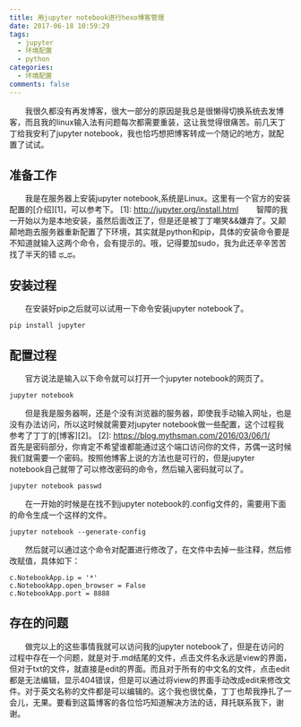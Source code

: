 ```yaml
---
title: 用jupyter notebook进行hexo博客管理
date: 2017-06-18 10:59:29
tags:
  - jupyter
  - 环境配置
  - python
categories:
  - 环境配置
comments: false
---
```


&emsp;&emsp;我很久都没有再发博客，很大一部分的原因是我总是很懒得切换系统去发博客，而且我的linux输入法有问题每次都需要重装，这让我觉得很痛苦。前几天丁丁给我安利了jupyter notebook，我也恰巧想把博客转成一个随记的地方，就配置了试试。

## 准备工作
&emsp;&emsp;我是在服务器上安装jupyter notebook,系统是Linux。这里有一个官方的安装配置的[介绍][1]，可以参考下。
[1]: http://jupyter.org/install.html
&emsp;&emsp;智障的我一开始以为是本地安装，虽然后面改正了，但是还是被丁丁嘲笑&&嫌弃了。又颠颠地跑去服务器重新配置了下环境，其实就是python和pip，具体的安装命令要是不知道就输入这两个命令，会有提示的。哦，记得要加sudo，我为此还辛辛苦苦找了半天的错 ಥ_ಥ。

## 安装过程
&emsp;&emsp;在安装好pip之后就可以试用一下命令安装jupyter notebook了。
```shell
pip install jupyter
```

## 配置过程
&emsp;&emsp;官方说法是输入以下命令就可以打开一个jupyter notebook的网页了。
```shell
jupyter notebook
```
&emsp;&emsp;但是我是服务器啊，还是个没有浏览器的服务器，即使我手动输入网址，也是没有办法访问，所以这时候就需要对jupyter notebook做一些配置，这个过程我参考了丁丁的[博客][2]。
[2]: https://blog.mythsman.com/2016/03/06/1/
&emsp;&emsp;首先是密码部分，你肯定不希望谁都能通过这个端口访问你的文件，苏偶一这时候我们就需要一个密码。按照他博客上说的方法也是可行的，但是jupyter notebook自己就带了可以修改密码的命令，然后输入密码就可以了。
```shell
jupyter notebook passwd
```
&emsp;&emsp;在一开始的时候是在找不到jupyter notebook的.config文件的，需要用下面的命令生成一个这样的文件。
```shell
jupyter notebook --generate-config
```
&emsp;&emsp;然后就可以通过这个命令对配置进行修改了，在文件中去掉一些注释，然后修改赋值，具体如下：
```shell
c.NotebookApp.ip = '*'
c.NotebookApp.open_browser = False
c.NotebookApp.port = 8888
```

## 存在的问题
&emsp;&emsp;做完以上的这些事情我就可以访问我的jupyter notebook了，但是在访问的过程中存在一个问题，就是对于.md结尾的文件，点击文件名永远是view的界面，但对于txt的文件，就直接是edit的界面。而且对于所有的中文名的文件，点击edit都是无法编辑，显示404错误，但是可以通过将view的界面手动改成edit来修改文件。对于英文名称的文件都是可以编辑的。这个我也很忧桑，丁丁也帮我挣扎了一会儿，无果。要看到这篇博客的各位恰巧知道解决方法的话，拜托联系我下，谢谢。
